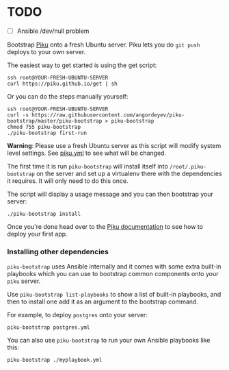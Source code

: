 # TODO
- [ ] Ansible /dev/null problem 

Bootstrap [Piku](https://github.com/piku/piku) onto a fresh Ubuntu server. Piku lets you do `git push` deploys to your own server.

The easiest way to get started is using the get script:

```
ssh root@YOUR-FRESH-UBUNTU-SERVER
curl https://piku.github.io/get | sh
```

Or you can do the steps manually yourself:

```
ssh root@YOUR-FRESH-UBUNTU-SERVER
curl -s https://raw.githubusercontent.com/angordeyev/piku-bootstrap/master/piku-bootstrap > piku-bootstrap
chmod 755 piku-bootstrap
./piku-bootstrap first-run
```

**Warning**: Please use a fresh Ubuntu server as this script will modify system level settings.
See [piku.yml](./playbooks/piku.yml) to see what will be changed.

The first time it is run `piku-bootstrap` will install itself into `/root/.piku-bootstrap` on the server and set up a virtualenv there with the dependencies it requires. It will only need to do this once.

The script will display a usage message and you can then bootstrap your server:

```shell
./piku-bootstrap install
```

Once you're done head over to the [Piku documentation](https://github.com/piku/piku/#using-piku) to see how to deploy your first app.

### Installing other dependencies

`piku-bootstrap` uses Ansible internally and it comes with some extra built-in playbooks which you can use to bootstrap common components onto your `piku` server.

Use `piku-bootstrap list-playbooks` to show a list of built-in playbooks, and then to install one add it as an argument to the bootstrap command.

For example, to deploy `postgres` onto your server:

```shell
piku-bootstrap postgres.yml
```

You can also use `piku-bootstrap` to run your own Ansible playbooks like this:

```shell
piku-bootstrap ./myplaybook.yml
```

